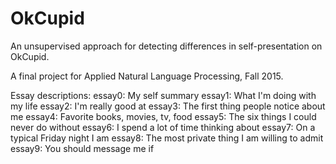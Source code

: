 # OkCupid
An unsupervised approach for detecting differences in self-presentation on
OkCupid.

A final project for Applied Natural Language Processing, Fall 2015.

Essay descriptions:
essay0: My self summary
essay1: What I'm doing with my life
essay2: I'm really good at
essay3: The first thing people notice about me
essay4: Favorite books, movies, tv, food
essay5: The six things I could never do without
essay6: I spend a lot of time thinking about
essay7: On a typical Friday night I am
essay8: The most private thing I am willing to admit
essay9: You should message me if

